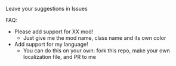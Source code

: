 Leave your suggestions in Issues

FAQ:
- Please add support for XX mod!
  - Just give me the mod name, class name and its own color
- Add support for my language!
  - You can do this on your own: fork this repo, make your own localization file, and PR to me
